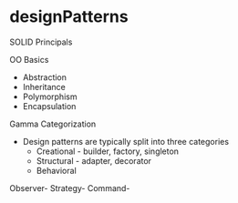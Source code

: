 # designPatterns

SOLID Principals

OO Basics
* Abstraction
* Inheritance
* Polymorphism
* Encapsulation

Gamma Categorization
* Design patterns are typically split into three categories
    * Creational - builder, factory, singleton
    * Structural - adapter, decorator
    * Behavioral

Observer-
Strategy-
Command-